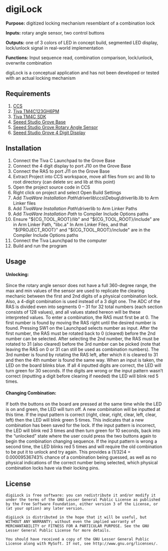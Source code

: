 # digiLock
**Purpose:**     digitized locking mechanism resemblant of a combination lock

**Inputs:**      rotary angle sensor, two control buttons

**Outputs:**     one of 3 colors of LED in concept build, segmented LED display, lock/unlock signal in real-world implementation

**Functions:**   Input sequence read, combination comparison, lock/unlock, overwrite combination

digiLock is a conceptual application and has not been developed or tested with an actual locking mechanism

## Requirements
1. [CCS](https://www.ti.com/tool/CCSTUDIO)
2. [Tiva TM4C123GH6PM](https://www.ti.com/product/TM4C123GH6PM)
3. [Tiva TM4C SDK](https://www.ti.com/tool/SW-TM4C)
4. [Seeed Studio Grove Base](https://www.seeedstudio.com/Grove-Base-BoosterPack-p-2177.html)
5. [Seeed Studio Grove Rotary Angle Sensor](https://www.seeedstudio.com/Grove-Rotary-Angle-Sensor.html)
6. [Seeed Studio Grove 4 Digit Display](https://www.seeedstudio.com/Grove-4-Digit-Display.html)

## Installation
1. Connect the Tiva C Launchpad to the Grove Base
2. Connect the 4 digit display to port J10 on the Grove Base
3. Connect the RAS to port J11 on the Grove Base
4. Extract Project into CCS workspace, move all files from src and lib to root directory (can delete src and lib at this point)
5. Open the project source code in CCS
6. Right click on project and select Open Build Settings
7. Add *TivaWare Installation Path*\driverlib\ccs\Debug\driverlib.lib to Arm Linker files
8. Add *TivaWare Installation Path*\driverlib to Arm Linker Paths
9. Add *TivaWare Installation Path* to Compiler Include Options paths
10. Ensure "${CG_TOOL_ROOT}/lib" and "${CG_TOOL_ROOT}/include" are in Arm Linker Path, "libc.a" In Arm Linker Files, and that "${PROJECT_ROOT}" and "${CG_TOOL_ROOT}/include" are in the Compiler Include Options paths
11. Connect the Tiva Launchpad to the computer
12. Build and run the program


## Usage

#### Unlocking:
Since the rotary angle sensor does not have a full 360-degree range, the max and min values of the sensor are used to replicate the clearing mechanic between the first and 2nd digits of a physical combination lock. Also, a 4-digit combination is used instead of a 3 digit one. The ADC of the RAS is divided even into segments 0 – 31 for 32 total numbers (each section consists of 128 values), and all values stated hereon will be these interpreted values. To enter a combination, the RAS must first be at 0. The first number is found by moving the RAS right until the desired number is found. Pressing SW1 on the Launchpad selects number as input. After the first number, the RAS must be rotated back to 0 (cleared) before the 2nd number can be selected. After selecting the 2nd number, the RAS must be rotated to 31 (also cleared) before the 3rd number can be picked (note that leaving the RAS on 0 or 31 can still be used as combination numbers). The 3rd number is found by rotating the RAS left, after which it is cleared to 31 and then the 4th number is found the same way. When an input is taken, the LED on the board blinks blue. If all 4 inputted digits are correct, the LED will turn green for 30 seconds. If the digits are wrong or the input pattern wasn’t correct (inputting a digit before clearing if needed) the LED will blink red 5 times. 
#### Changing Combination:
If both the buttons on the board are pressed at the same time while the LED is on and green, the LED will turn off. A new combination will be inputted at this time. If the input pattern is correct (right, clear, right, clear, left, clear, left) then the LED will blink green 5 times. This indicates that a new combination has been saved for the lock. If the input pattern is incorrect, the LED will blink red 3 times and then turn green for 10 seconds, back into the “unlocked” state where the user could press the two buttons again to begin the combination changing sequence. If the input pattern is wrong a second time, the LED blinks red 5 times and will require the old combination to be put it to unlock and try again. This provides a (1/32)4 = 0.00009536743% chance of a combination being guessed, as well as no physical indications of the correct number being selected, which physical combination locks have via their locking pins.


## License


    digiLock is free software: you can redistribute it and/or modify it under the terms of the GNU Lesser General Public License as published by the Free Software Foundation, either version 3 of the License, or (at your option) any later version.

    digiLock is distributed in the hope that it will be useful, but WITHOUT ANY WARRANTY; without even the implied warranty of MERCHANTABILITY or FITNESS FOR A PARTICULAR PURPOSE. See the GNU Lesser General Public License for more details.

    You should have received a copy of the GNU Lesser General Public License along with MySoft. If not, see http://www.gnu.org/licenses/.
